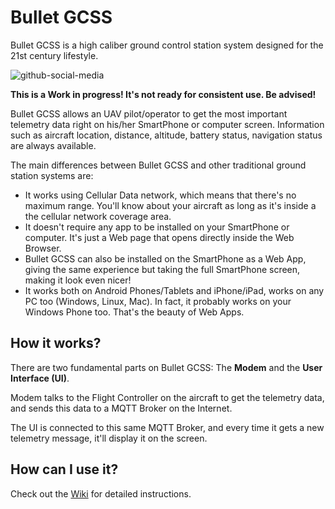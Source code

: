 

# Bullet GCSS
Bullet GCSS is a high caliber ground control station system designed for the 21st century lifestyle.

![github-social-media](https://user-images.githubusercontent.com/17026744/103979227-1ff62c00-515c-11eb-922b-a433d89bbf5e.png)

**This is a Work in progress! It's not ready for consistent use. Be advised!**

Bullet GCSS allows an UAV pilot/operator to get the most important telemetry data right on his/her SmartPhone or computer screen. Information such as aircraft location, distance, altitude, battery status, navigation status are always available.

The main differences between Bullet GCSS and other traditional ground station systems are:

 - It works using Cellular Data network, which means that there's no maximum range. You'll know about your aircraft as long as it's inside a the cellular network coverage area.
 - It doesn't require any app to be installed on your SmartPhone or computer. It's just a Web page that opens directly inside the Web Browser.
 - Bullet GCSS can also be installed on the SmartPhone as a Web App, giving the same experience but taking the full SmartPhone screen, making it look even nicer!
 - It works both on Android Phones/Tablets and iPhone/iPad, works on any PC too (Windows, Linux, Mac). In fact, it probably works on your Windows Phone too. That's the beauty of Web Apps.

## How it works?
There are two fundamental parts on Bullet GCSS: The **Modem** and the **User Interface (UI)**.

Modem talks to the Flight Controller on the aircraft to get the telemetry data, and sends this data to a MQTT Broker on the Internet.

The UI is connected to this same MQTT Broker, and every time it gets a new telemetry message, it'll display it on the screen.

## How can I use it?
Check out the [Wiki](https://github.com/danarrib/BulletGCSS/wiki) for detailed instructions.
